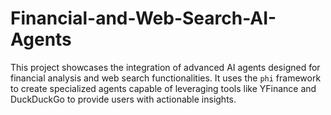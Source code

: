 # Financial-and-Web-Search-AI-Agents
This project showcases the integration of advanced AI agents designed for financial analysis and web search functionalities. It uses the `phi` framework to create specialized agents capable of leveraging tools like YFinance and DuckDuckGo to provide users with actionable insights.
